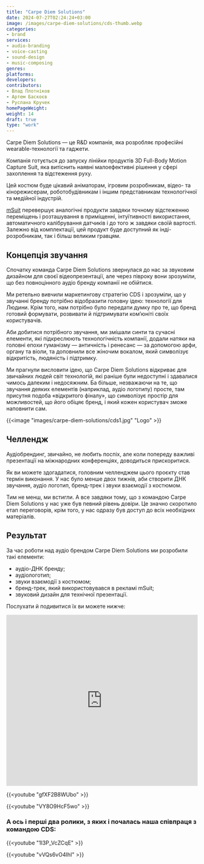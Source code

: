```yaml
---
title: "Carpe Diem Solutions"
date: 2024-07-27T02:24:24+03:00
image: /images/carpe-diem-solutions/cds-thumb.webp
categories:
- brand
services:
- audio-branding
- voice-casting
- sound-design
- music-composing
genres:
platforms:
developers:
contributors:
- Влад Плотніков
- Артем Баскоєв
- Руслана Кручек
homePageWeight:
weight: 14
draft: true
type: "work"
---
```


Carpe Diem Solutions — це R&D компанія, яка розробляє професійні wearable-технології та гаджети.

Компанія готується до запуску лінійки продуктів 3D Full-Body Motion Capture Suit, яка витіснить наявні малоефективні рішення у сфері захоплення та відстеження руху.

Цей костюм буде цікавий аніматорам, ігровим розробникам, відео- та кінорежисерам, роботобудівникам і іншим представникам технологічної та медійної індустрій.

[mSuit](https://msuit.one/) перевершує аналогічні продукти завдяки точному відстеженню переміщень і розташування в приміщенні, інтуїтивності використання, автоматичного калібрування датчиків і до того ж завдяки своїй вартості. Залежно від комплектації, цей продукт буде доступний як інді-розробникам, так і більш великим гравцям.

## Концепція звучання

Спочатку команда Carpe Diem Solutions звернулася до нас за звуковим дизайном для своєї відеопрезентації, але через півроку вони зрозуміли, що без повноцінного аудіо бренду компанії не обійтися.

Ми ретельно вивчили маркетингову стратегію CDS і зрозуміли, що у звучанні бренду потрібно відобразити головну ідею: технології для Людини. Крім того, нам потрібно було передати думку про те, що бренд готовий формувати, розвивати й підтримувати ком’юніті своїх користувачів.

Аби добитися потрібного звучання, ми змішали синти та сучасні елементи, які підкреслюють технологічність компанії, додали натяки на головні епохи гуманізму — античність і ренесанс — за допомогою арфи, органу та віоли, та доповнили все жіночим вокалом, який символізує відкритість, людяність і підтримку.

Ми прагнули висловити ідею, що Carpe Diem Solutions відкриває для звичайних людей світ технологій, які раніше були недоступні і здавалися чимось далеким і недосяжним. Ба більше, незважаючи на те, що звучання деяких елементів (наприклад, аудіо логотипу) просте, там присутня подоба «відкритого фіналу», що символізує простір для можливостей, що його обіцяє бренд, і який кожен користувач зможе наповнити сам.

{{<image "images/carpe-diem-solutions/cds1.jpg" "Logo"  >}}

## Челлендж

Аудіобрендинг, звичайно, не любить поспіх, але коли попереду важливі презентації на міжнародних конференціях, доводиться прискоритися.

Як ви можете здогадатися, головним челленджем цього проєкту став термін виконання. У нас було менше двох тижнів, аби створити ДНК звучання, аудіо логотип, бренд-трек і звуки взаємодії з костюмом.

Тим не менш, ми встигли. А все завдяки тому, що з командою Carpe Diem Solutions у нас уже був певний рівень довіри. Це значно скоротило етап переговорів, крім того, у нас одразу був доступ до всіх необхідних матеріалів.

## Результат

За час роботи над аудіо брендом Carpe Diem Solutions ми розробили такі елементи:

- аудіо-ДНК бренду;
- аудіологотип;
- звуки взаємодії з костюмом;
- бренд-трек, який використовувався в рекламі mSuit;
- звуковий дизайн для технічної презентації.

Послухати й подивитися їх ви можете нижче:

<iframe loading="lazy" width="100%" height="450" scrolling="no" frameborder="no" allow="autoplay" src="https://w.soundcloud.com/player/?url=https%3A//api.soundcloud.com/playlists/938814724&amp;color=%23f23b0d&amp;auto_play=false&amp;hide_related=false&amp;show_comments=true&amp;show_user=true&amp;show_reposts=false&amp;show_teaser=true"></iframe>

{{<youtube "gfXF2B8WUbo" >}}

{{<youtube "VY8O9HcF5wo" >}}

### А ось і перші два ролики, з яких і почалась наша співпраця з командою CDS:

{{<youtube "1I3P_VcZCqE" >}}

{{<youtube "vVQs6vO4IhI" >}}